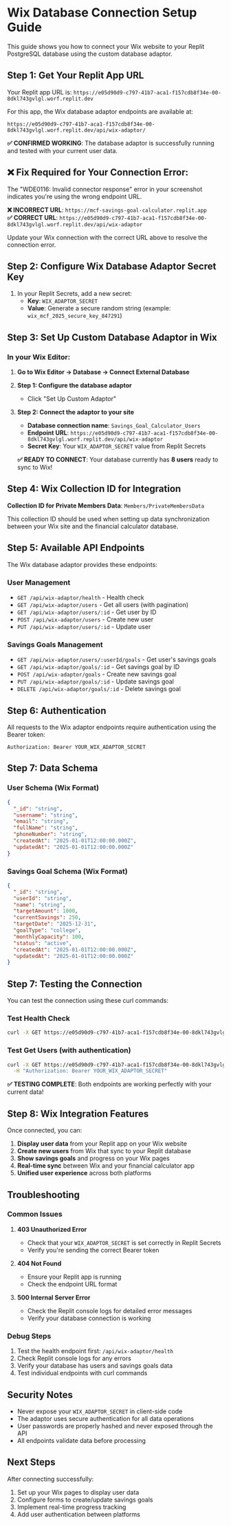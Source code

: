 # Wix Database Connection Setup Guide

This guide shows you how to connect your Wix website to your Replit PostgreSQL database using the custom database adaptor.

## Step 1: Get Your Replit App URL

Your Replit app URL is: `https://e05d90d9-c797-41b7-aca1-f157cdb8f34e-00-8dkl743gvlgl.worf.replit.dev`

For this app, the Wix database adaptor endpoints are available at:
```
https://e05d90d9-c797-41b7-aca1-f157cdb8f34e-00-8dkl743gvlgl.worf.replit.dev/api/wix-adaptor/
```

**✅ CONFIRMED WORKING**: The database adaptor is successfully running and tested with your current user data.

## ❌ Fix Required for Your Connection Error:

The "WDE0116: Invalid connector response" error in your screenshot indicates you're using the wrong endpoint URL. 

**❌ INCORRECT URL**: `https://mcf-savings-goal-calculator.replit.app`  
**✅ CORRECT URL**: `https://e05d90d9-c797-41b7-aca1-f157cdb8f34e-00-8dkl743gvlgl.worf.replit.dev/api/wix-adaptor`

Update your Wix connection with the correct URL above to resolve the connection error.

## Step 2: Configure Wix Database Adaptor Secret Key

1. In your Replit Secrets, add a new secret:
   - **Key**: `WIX_ADAPTOR_SECRET`
   - **Value**: Generate a secure random string (example: `wix_mcf_2025_secure_key_847291`)

## Step 3: Set Up Custom Database Adaptor in Wix

### In your Wix Editor:

1. **Go to Wix Editor → Database → Connect External Database**

2. **Step 1: Configure the database adaptor**
   - Click "Set Up Custom Adaptor"

3. **Step 2: Connect the adaptor to your site**
   - **Database connection name**: `Savings_Goal_Calculator_Users`
   - **Endpoint URL**: `https://e05d90d9-c797-41b7-aca1-f157cdb8f34e-00-8dkl743gvlgl.worf.replit.dev/api/wix-adaptor`
   - **Secret Key**: Your `WIX_ADAPTOR_SECRET` value from Replit Secrets
   
   **✅ READY TO CONNECT**: Your database currently has **8 users** ready to sync to Wix!

## Step 4: Wix Collection ID for Integration

**Collection ID for Private Members Data**: `Members/PrivateMembersData`

This collection ID should be used when setting up data synchronization between your Wix site and the financial calculator database.

## Step 5: Available API Endpoints

The Wix database adaptor provides these endpoints:

### User Management
- `GET /api/wix-adaptor/health` - Health check
- `GET /api/wix-adaptor/users` - Get all users (with pagination)
- `GET /api/wix-adaptor/users/:id` - Get user by ID
- `POST /api/wix-adaptor/users` - Create new user
- `PUT /api/wix-adaptor/users/:id` - Update user

### Savings Goals Management
- `GET /api/wix-adaptor/users/:userId/goals` - Get user's savings goals
- `GET /api/wix-adaptor/goals/:id` - Get savings goal by ID
- `POST /api/wix-adaptor/goals` - Create new savings goal
- `PUT /api/wix-adaptor/goals/:id` - Update savings goal
- `DELETE /api/wix-adaptor/goals/:id` - Delete savings goal

## Step 6: Authentication

All requests to the Wix adaptor endpoints require authentication using the Bearer token:

```
Authorization: Bearer YOUR_WIX_ADAPTOR_SECRET
```

## Step 7: Data Schema

### User Schema (Wix Format)
```json
{
  "_id": "string",
  "username": "string",
  "email": "string",
  "fullName": "string",
  "phoneNumber": "string",
  "createdAt": "2025-01-01T12:00:00.000Z",
  "updatedAt": "2025-01-01T12:00:00.000Z"
}
```

### Savings Goal Schema (Wix Format)
```json
{
  "_id": "string",
  "userId": "string",
  "name": "string",
  "targetAmount": 1000,
  "currentSavings": 250,
  "targetDate": "2025-12-31",
  "goalType": "college",
  "monthlyCapacity": 100,
  "status": "active",
  "createdAt": "2025-01-01T12:00:00.000Z",
  "updatedAt": "2025-01-01T12:00:00.000Z"
}
```

## Step 7: Testing the Connection

You can test the connection using these curl commands:

### Test Health Check
```bash
curl -X GET https://e05d90d9-c797-41b7-aca1-f157cdb8f34e-00-8dkl743gvlgl.worf.replit.dev/api/wix-adaptor/health
```

### Test Get Users (with authentication)
```bash
curl -X GET https://e05d90d9-c797-41b7-aca1-f157cdb8f34e-00-8dkl743gvlgl.worf.replit.dev/api/wix-adaptor/users \
  -H "Authorization: Bearer YOUR_WIX_ADAPTOR_SECRET"
```

**✅ TESTING COMPLETE**: Both endpoints are working perfectly with your current data!

## Step 8: Wix Integration Features

Once connected, you can:

1. **Display user data** from your Replit app on your Wix website
2. **Create new users** from Wix that sync to your Replit database  
3. **Show savings goals** and progress on your Wix pages
4. **Real-time sync** between Wix and your financial calculator app
5. **Unified user experience** across both platforms

## Troubleshooting

### Common Issues

1. **403 Unauthorized Error**
   - Check that your `WIX_ADAPTOR_SECRET` is set correctly in Replit Secrets
   - Verify you're sending the correct Bearer token

2. **404 Not Found**
   - Ensure your Replit app is running
   - Check the endpoint URL format

3. **500 Internal Server Error**
   - Check the Replit console logs for detailed error messages
   - Verify your database connection is working

### Debug Steps

1. Test the health endpoint first: `/api/wix-adaptor/health`
2. Check Replit console logs for any errors
3. Verify your database has users and savings goals data
4. Test individual endpoints with curl commands

## Security Notes

- Never expose your `WIX_ADAPTOR_SECRET` in client-side code
- The adaptor uses secure authentication for all data operations
- User passwords are properly hashed and never exposed through the API
- All endpoints validate data before processing

## Next Steps

After connecting successfully:
1. Set up your Wix pages to display user data
2. Configure forms to create/update savings goals
3. Implement real-time progress tracking
4. Add user authentication between platforms